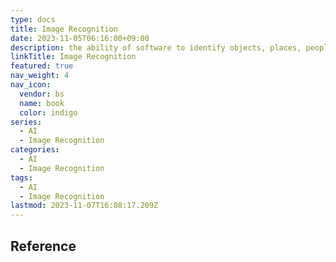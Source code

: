 ```yaml
---
type: docs
title: Image Recognition
date: 2023-11-05T06:16:00+09:00
description: the ability of software to identify objects, places, people, writing and actions in digital images
linkTitle: Image Recognition
featured: true
nav_weight: 4
nav_icon:
  vendor: bs
  name: book
  color: indigo
series:
  - AI
  - Image Recognition
categories:
  - AI
  - Image Recognition
tags:
  - AI
  - Image Recognition
lastmod: 2023-11-07T16:08:17.209Z
---
```


## Reference
